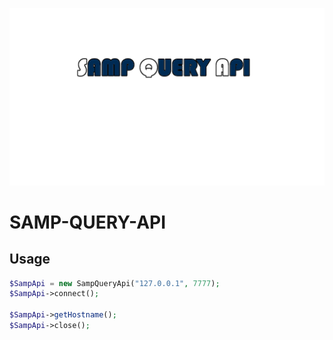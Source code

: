 ![logo](logob.png)
#
# SAMP-QUERY-API

## Usage
```php
$SampApi = new SampQueryApi("127.0.0.1", 7777);
$SampApi->connect();

$SampApi->getHostname();
$SampApi->close();

```